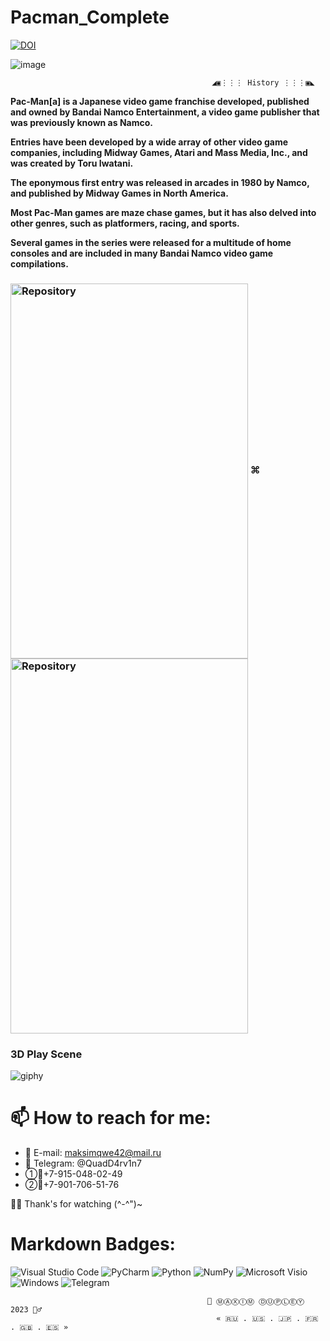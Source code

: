 # Pacman_Complete

[![DOI](https://zenodo.org/badge/648788484.svg)](https://doi.org/10.5281/zenodo.17264424)

![image](https://github.com/QuadDarv1ne/Pacman_Complete/assets/51045274/ffea0326-717e-4069-9447-ba3df48ad4b7)

                                                 ◢▣⋮⋮⋮ History ⋮⋮⋮▣◣

**Pac-Man[a] is a Japanese video game franchise developed, published and owned by Bandai Namco Entertainment, a video game publisher that was previously known as Namco.**

**Entries have been developed by a wide array of other video game companies, including Midway Games, Atari and Mass Media, Inc., and was created by Toru Iwatani.**

**The eponymous first entry was released in arcades in 1980 by Namco, and published by Midway Games in North America.**

**Most Pac-Man games are maze chase games, but it has also delved into other genres, such as platformers, racing, and sports.**

**Several games in the series were released for a multitude of home consoles and are included in many Bandai Namco video game compilations.**

<h3 align="">
  <img align="center" alt="Repository" width="380px" height="600" src="https://github.com/QuadDarv1ne/Pacman_Complete/assets/51045274/00326b61-8b81-4838-9bff-6efa44523bfe"> ⌘ 
  <img align="center" alt="Repository" width="380px" height="600" src="https://github.com/QuadDarv1ne/Pacman_Complete/assets/51045274/c65c4c38-d1db-4ce2-afb7-4b7382dbb315">
</h3>

### 3D Play Scene
![giphy](https://github.com/QuadDarv1ne/Pacman_Complete/assets/51045274/09c66a53-cefd-44ad-8543-ae137c879766)

# 📫 How to reach for me:
* 📨 E-mail: maksimqwe42@mail.ru
* :gem: Telegram: @QuadD4rv1n7
* ①📱+7-915-048-02-49
* ②📱+7-901-706-51-76

🧑‍💻 Thank's for watching (^-^")~

# Markdown Badges:
![Visual Studio Code](https://img.shields.io/badge/Visual%20Studio%20Code-0078d7.svg?style=for-the-badge&logo=visual-studio-code&logoColor=white)
![PyCharm](https://img.shields.io/badge/pycharm-143?style=for-the-badge&logo=pycharm&logoColor=black&color=black&labelColor=green)
![Python](https://img.shields.io/badge/python-3670A0?style=for-the-badge&logo=python&logoColor=ffdd54)
![NumPy](https://img.shields.io/badge/numpy-%23013243.svg?style=for-the-badge&logo=numpy&logoColor=white)
![Microsoft Visio ](https://img.shields.io/badge/Microsoft_Visio-3955A3?style=for-the-badge&logo=microsoft-visio&logoColor=white)
![Windows](https://img.shields.io/badge/Windows-0078D6?style=for-the-badge&logo=windows&logoColor=white)
![Telegram](https://img.shields.io/badge/Telegram-2CA5E0?style=for-the-badge&logo=telegram&logoColor=white)

                                                📖 ⓂⒶⓍⒾⓂ ⒹⓊⓅⓁⒺⓎ 2023 🧘‍♂
                                                  « 🇷🇺 . 🇺🇸 . 🇯🇵 . 🇫🇷 . 🇬🇧 . 🇪🇸 »

